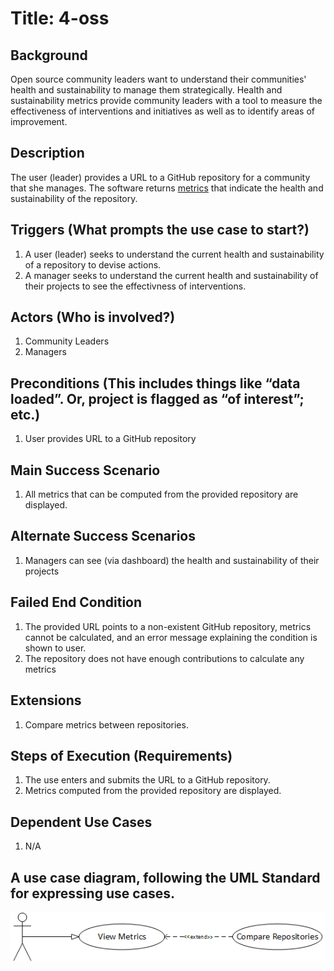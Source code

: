 # Title: 4-oss

## Background
Open source community leaders want to understand their communities' health and
sustainability to manage them strategically. Health and sustainability metrics
provide community leaders with a tool to measure the effectiveness of
interventions and initiatives as well as to identify areas of improvement.

## Description
The user (leader) provides a URL to a GitHub repository for a community that
she manages. The software returns
[metrics](https://wiki.linuxfoundation.org/oss-health-metrics/metrics)
that indicate the health and sustainability of the repository.

## Triggers (What prompts the use case to start?)
1. A user (leader) seeks to understand the current health and sustainability
   of a repository to devise actions.
2. A manager seeks to understand the current health and sustainability of their projects to see the effectivness of interventions.

## Actors (Who is involved?)
1. Community Leaders
2. Managers

## Preconditions (This includes things like “data loaded”. Or, project is flagged as “of interest”; etc.)
1. User provides URL to a GitHub repository

## Main Success Scenario
1. All metrics that can be computed from the provided repository are displayed.

## Alternate Success Scenarios
1. Managers can see (via dashboard) the health and sustainability of their projects

## Failed End Condition
1. The provided URL points to a non-existent GitHub repository, metrics cannot
   be calculated, and an error message explaining the condition is shown to user.
2. The repository does not have enough contributions to calculate any metrics

## Extensions
1. Compare metrics between repositories.

## Steps of Execution (Requirements)
1. The use enters and submits the URL to a GitHub repository.
2. Metrics computed from the provided repository are displayed.

## Dependent Use Cases
1. N/A

## A use case diagram, following the UML Standard for expressing use cases.
![use case diagram](./diagram/ViewMetrics.png)
